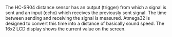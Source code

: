 The HC-SR04 distance sensor has an output (trigger) from which a signal is sent and an input (echo) which receives the previously sent signal. The time between sending and receiving the signal is measured. Atmega32 is designed to convert this time into a distance of basically sound speed. The 16x2 LCD display shows the current value on the screen.
